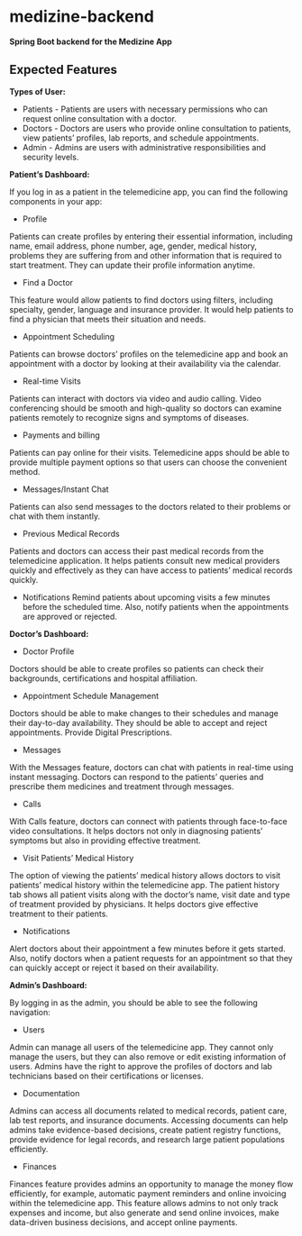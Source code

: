 # medizine-backend
**Spring Boot backend for the Medizine App**

## **Expected Features**


**Types of User:**

* Patients - Patients are users with necessary permissions who can request online consultation with a doctor.
* Doctors - Doctors are users who provide online consultation to patients, view patients’ profiles, lab reports, and schedule appointments.
* Admin - Admins are users with administrative responsibilities and security levels.


**Patient’s Dashboard:**

If you log in as a patient in the telemedicine app, you can find the following components in your app:

* Profile 

Patients can create profiles by entering their essential information, including name, email address, phone number, age, gender, medical history, problems they are suffering from and other information that is required to start treatment. They can update their profile information anytime.

* Find a Doctor

This feature would allow patients to find doctors using filters, including specialty, gender, language and insurance provider. It would help patients to find a physician that meets their situation and needs.

* Appointment Scheduling

Patients can browse doctors’ profiles on the telemedicine app and book an appointment with a doctor by looking at their availability via the calendar.

* Real-time Visits

Patients can interact with doctors via video and audio calling. Video conferencing should be smooth and high-quality so doctors can examine patients remotely to recognize signs and symptoms of diseases.

* Payments and billing

Patients can pay online for their visits. Telemedicine apps should be able to provide multiple payment options so that users can choose the convenient method.

* Messages/Instant Chat

Patients can also send messages to the doctors related to their problems or chat with them instantly.

* Previous Medical Records

Patients and doctors can access their past medical records from the telemedicine application. It helps patients consult new medical providers quickly and effectively as they can have access to patients’ medical records quickly. 

* Notifications
Remind patients about upcoming visits a few minutes before the scheduled time. Also, notify patients when the appointments are approved or rejected.
 

**Doctor’s Dashboard:**

* Doctor Profile

Doctors should be able to create profiles so patients can check their backgrounds, certifications and hospital affiliation.

* Appointment Schedule Management

Doctors should be able to make changes to their schedules and manage their day-to-day availability. They should be able to accept and reject appointments.
Provide Digital Prescriptions. 

* Messages

With the Messages feature, doctors can chat with patients in real-time using instant messaging. Doctors can respond to the patients’ queries and prescribe them medicines and treatment through messages.

* Calls

With Calls feature, doctors can connect with patients through face-to-face video consultations. It helps doctors not only in diagnosing patients’ symptoms but also in providing effective treatment.  

* Visit Patients’ Medical History

The option of viewing the patients’ medical history allows doctors to visit patients’ medical history within the telemedicine app. The patient history tab shows all patient visits along with the doctor’s name, visit date and type of treatment provided by physicians. It helps doctors give effective treatment to their patients. 

* Notifications

Alert doctors about their appointment a few minutes before it gets started. Also, notify doctors when a patient requests for an appointment so that they can quickly accept or reject it based on their availability. 
 

**Admin’s Dashboard:**

By logging in as the admin, you should be able to see the following navigation:
 
* Users

Admin can manage all users of the telemedicine app. They cannot only manage the users, but they can also remove or edit existing information of users.
Admins have the right to approve the profiles of doctors and lab technicians based on their certifications or licenses.

* Documentation

Admins can access all documents related to medical records, patient care, lab test reports, and insurance documents. Accessing documents can help admins take evidence-based decisions, create patient registry functions, provide evidence for legal records, and research large patient populations efficiently.

* Finances  

Finances feature provides admins an opportunity to manage the money flow efficiently, for example, automatic payment reminders and online invoicing within the telemedicine app. This feature allows admins to not only track expenses and income, but also generate and send online invoices, make data-driven business decisions, and accept online payments.

